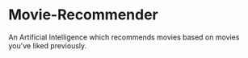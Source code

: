 # Movie-Recommender
An Artificial Intelligence which recommends movies based on movies you've liked previously.
